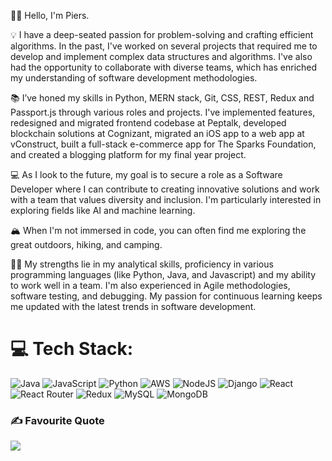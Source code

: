 👋🏽 Hello, I'm Piers.

💡 I have a deep-seated passion for problem-solving and crafting efficient algorithms. In the past, I've worked on several projects that required me to develop and implement complex data structures and algorithms. I've also had the opportunity to collaborate with diverse teams, which has enriched my understanding of software development methodologies.

📚 I’ve honed my skills in Python, MERN stack, Git, CSS, REST, Redux and Passport.js through various roles and projects. I've implemented features, redesigned and migrated frontend codebase at Peptalk, developed blockchain solutions at Cognizant, migrated an iOS app to a web app at vConstruct, built a full-stack e-commerce app for The Sparks Foundation, and created a blogging platform for my final year project.

💻 As I look to the future, my goal is to secure a role as a Software Developer where I can contribute to creating innovative solutions and work with a team that values diversity and inclusion. I'm particularly interested in exploring fields like AI and machine learning.

🏔 When I'm not immersed in code, you can often find me exploring the great outdoors, hiking, and camping.

💪🏽 My strengths lie in my analytical skills, proficiency in various programming languages (like Python, Java, and Javascript) and my ability to work well in a team. I'm also experienced in Agile methodologies, software testing, and debugging. My passion for continuous learning keeps me updated with the latest trends in software development.

# 💻 Tech Stack:
![Java](https://img.shields.io/badge/java-%23ED8B00.svg?style=plastic&logo=openjdk&logoColor=white) ![JavaScript](https://img.shields.io/badge/javascript-%23323330.svg?style=plastic&logo=javascript&logoColor=%23F7DF1E) ![Python](https://img.shields.io/badge/python-3670A0?style=plastic&logo=python&logoColor=ffdd54) ![AWS](https://img.shields.io/badge/AWS-%23FF9900.svg?style=plastic&logo=amazon-aws&logoColor=white) ![NodeJS](https://img.shields.io/badge/node.js-6DA55F?style=plastic&logo=node.js&logoColor=white) ![Django](https://img.shields.io/badge/django-%23092E20.svg?style=plastic&logo=django&logoColor=white) ![React](https://img.shields.io/badge/react-%2320232a.svg?style=plastic&logo=react&logoColor=%2361DAFB) ![React Router](https://img.shields.io/badge/React_Router-CA4245?style=plastic&logo=react-router&logoColor=white) ![Redux](https://img.shields.io/badge/redux-%23593d88.svg?style=plastic&logo=redux&logoColor=white) ![MySQL](https://img.shields.io/badge/mysql-%2300000f.svg?style=plastic&logo=mysql&logoColor=white) ![MongoDB](https://img.shields.io/badge/MongoDB-%234ea94b.svg?style=plastic&logo=mongodb&logoColor=white)

### ✍️ Favourite Quote
![](https://quotes-github-readme.vercel.app/api?type=horizontal&theme=dark)

<!---
piersdeshmukh/piersdeshmukh is a ✨ special ✨ repository because its `README.md` (this file) appears on your GitHub profile.
You can click the Preview link to take a look at your changes.
--->

